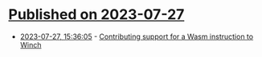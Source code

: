 # [Published on 2023-07-27](index.md)

* [2023-07-27, 15:36:05](https://lobste.rs/s/cj6m9m/contributing_support_for_wasm) - [Contributing support for a Wasm instruction to Winch](https://shopify.engineering/contributing-support-for-a-wasm-instruction-to-winch)
